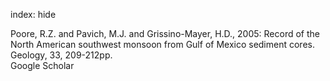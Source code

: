 index: hide

<div class="Citation">

  <div class="Citation-body">
    <div class="Citation-text">Poore, R.Z. and Pavich, M.J. and Grissino-Mayer, H.D., 2005: Record of the North American southwest monsoon from Gulf of Mexico sediment cores. <span class="Article-journal">Geology, </span><span class="Article-volume">33, </span>209-212pp.</div>
    <div class="Citation-links">
      <div class="CitationLink" data-href="https://scholar.google.com/scholar?q=Record+of+the+North+American+southwest+monsoon+from+Gulf+of+Mexico+sediment+cores">
        <div class="CitationLink-icon CitationLink-Scholar"></div>
        <div class="CitationLink-text">Google Scholar</div>
      </div>
    </div>
  </div>
</div>


<div class="Citation-copy">

</div>